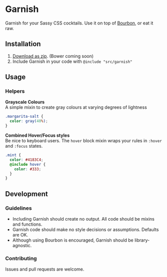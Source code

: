 # Garnish

Garnish for your Sassy CSS cocktails. Use it on top of [Bourbon](http://bourbon.io), or eat it raw.

## Installation

1. [Download as zip](https://github.com/paulozoom/garnish/archive/master.zip). (Bower coming soon)
2. Include Garnish in your code with `@include "src/garnish"`

## Usage

### Helpers

**Grayscale Colours**  
A simple mixin to create gray colours at varying degrees of lightness

```SCSS
.margarita-salt {
  color: gray(40%);
}
```

**Combined Hover/Focus styles**  
Be nice to keyboard users. The `hover` block mixin wraps your rules in `:hover` and `:focus` states.

```SCSS
.mint {
  color: #4183C4;
  @include hover {
    color: #333;
  }
}
```

## Development

### Guidelines

- Including Garnish should create no output. All code should be mixins and functions.
- Garnish code should make no style decisions or assumptions. Defaults are OK.
- Although using Bourbon is encouraged, Garnish should be library-agnostic.

### Contributing

Issues and pull requests are welcome.
